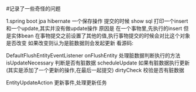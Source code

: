 #记录了一些奇怪的问题

1.spring boot jpa 
hibernate 
一个保存操作 提交的时候 show sql  打印一个insert 和一个update,其实并没有做update操作
原因是
在一个事物里,先执行的insert  但是实体bean 在事物提交之前设置了其他的值,执行事物提交的时候会对比这个对象是否改变
如果改变则认为是脏数据则会发起更新
看源码:

DefaultFlushEntityEventListener
onFlushEntity 处理脏数据判断执行的方法
isUpdateNecessary 判断是否有脏数据
scheduleUpdate 如果有脏数据执行更新(其实是添加了一个更新的操作,在最后一起提交)
dirtyCheck 校验是否有脏数据

EntityUpdateAction
更新事件,处理更新任务